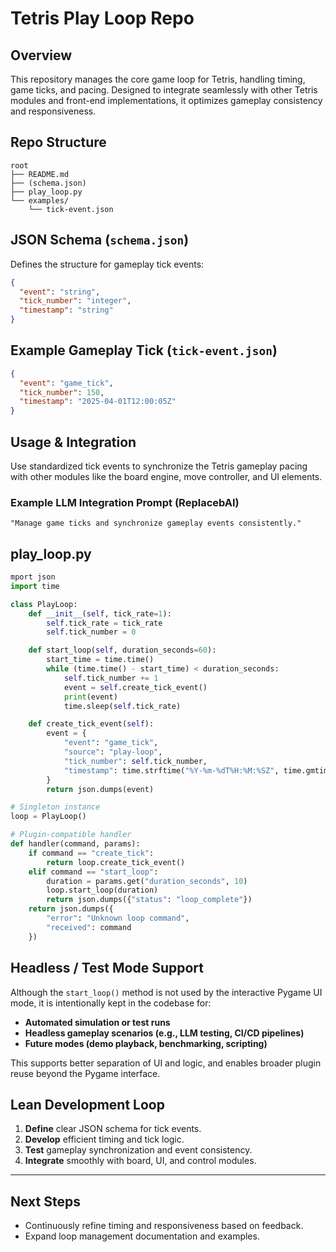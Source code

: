 # Tetris Play Loop Repo

## Overview

This repository manages the core game loop for Tetris, handling timing, game ticks, and pacing. Designed to integrate seamlessly with other Tetris modules and front-end implementations, it optimizes gameplay consistency and responsiveness.

## Repo Structure

```
root
├── README.md
├── (schema.json)
├── play_loop.py
└── examples/
    └── tick-event.json
```

## JSON Schema (`schema.json`)

Defines the structure for gameplay tick events:

```json
{
  "event": "string",
  "tick_number": "integer",
  "timestamp": "string"
}
```

## Example Gameplay Tick (`tick-event.json`)

```json
{
  "event": "game_tick",
  "tick_number": 150,
  "timestamp": "2025-04-01T12:00:05Z"
}
```

## Usage & Integration

Use standardized tick events to synchronize the Tetris gameplay pacing with other modules like the board engine, move controller, and UI elements.

### Example LLM Integration Prompt (ReplacebAI)

```
"Manage game ticks and synchronize gameplay events consistently."
```

## play_loop.py

```python
mport json
import time

class PlayLoop:
    def __init__(self, tick_rate=1):
        self.tick_rate = tick_rate
        self.tick_number = 0

    def start_loop(self, duration_seconds=60):
        start_time = time.time()
        while (time.time() - start_time) < duration_seconds:
            self.tick_number += 1
            event = self.create_tick_event()
            print(event)
            time.sleep(self.tick_rate)

    def create_tick_event(self):
        event = {
            "event": "game_tick",
            "source": "play-loop",
            "tick_number": self.tick_number,
            "timestamp": time.strftime("%Y-%m-%dT%H:%M:%SZ", time.gmtime())
        }
        return json.dumps(event)

# Singleton instance
loop = PlayLoop()

# Plugin-compatible handler
def handler(command, params):
    if command == "create_tick":
        return loop.create_tick_event()
    elif command == "start_loop":
        duration = params.get("duration_seconds", 10)
        loop.start_loop(duration)
        return json.dumps({"status": "loop_complete"})
    return json.dumps({
        "error": "Unknown loop command",
        "received": command
    })
```

## Headless / Test Mode Support

Although the `start_loop()` method is not used by the interactive Pygame UI mode, it is intentionally kept in the codebase for:

- **Automated simulation or test runs**
- **Headless gameplay scenarios (e.g., LLM testing, CI/CD pipelines)**
- **Future modes (demo playback, benchmarking, scripting)**

This supports better separation of UI and logic, and enables broader plugin reuse beyond the Pygame interface.

## Lean Development Loop

1. **Define** clear JSON schema for tick events.
2. **Develop** efficient timing and tick logic.
3. **Test** gameplay synchronization and event consistency.
4. **Integrate** smoothly with board, UI, and control modules.

---

## Next Steps
- Continuously refine timing and responsiveness based on feedback.
- Expand loop management documentation and examples.

